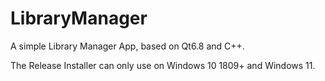 # LibraryManager

A simple Library Manager App, based on Qt6.8 and C++.

The Release Installer can only use on Windows 10 1809+ and Windows 11.
